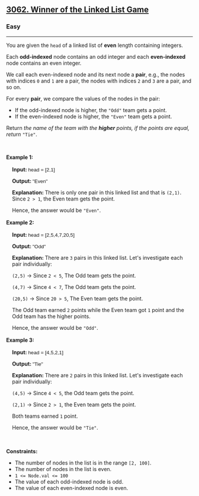 <h2><a href="https://leetcode.com/problems/winner-of-the-linked-list-game/">3062. Winner of the Linked List Game</a></h2><h3>Easy</h3><hr><div bis_skin_checked="1"><p>You are given the <code>head</code> of a linked list of <strong>even</strong> length containing integers.</p>

<p>Each <strong>odd-indexed</strong> node contains an odd integer and each <strong>even-indexed</strong> node contains an even integer.</p>

<p>We call each even-indexed node and its next node a <strong>pair</strong>, e.g., the nodes with indices <code>0</code> and <code>1</code> are a pair, the nodes with indices <code>2</code> and <code>3</code> are a pair, and so on.</p>

<p>For every <strong>pair</strong>, we compare the values of the nodes in the pair:</p>

<ul>
	<li>If the odd-indexed node is higher, the <code>"Odd"</code> team gets a point.</li>
	<li>If the even-indexed node is higher, the <code>"Even"</code> team gets a point.</li>
</ul>

<p>Return <em>the name of the team with the <strong>higher</strong> points, if the points are equal, return</em> <code>"Tie"</code>.</p>

<p>&nbsp;</p>
<p><strong class="example">Example 1: </strong></p>

<div class="example-block" style="border-color: var(--border-tertiary); border-left-width: 2px; color: var(--text-secondary); font-size: .875rem; margin-bottom: 1rem; margin-top: 1rem; overflow: visible; padding-left: 1rem;" bis_skin_checked="1">
<p><strong>Input: </strong> <span class="example-io" style="font-family: Menlo,sans-serif; font-size: 0.85rem;"> head = [2,1] </span></p>

<p><strong>Output: </strong> <span class="example-io" style="font-family: Menlo,sans-serif; font-size: 0.85rem;"> "Even" </span></p>

<p><strong>Explanation: </strong> There is only one pair in this linked list and that is <code>(2,1)</code>. Since <code>2 &gt; 1</code>, the Even team gets the point.</p>

<p>Hence, the answer would be <code>"Even"</code>.</p>
</div>

<p><strong class="example">Example 2: </strong></p>

<div class="example-block" style="border-color: var(--border-tertiary); border-left-width: 2px; color: var(--text-secondary); font-size: .875rem; margin-bottom: 1rem; margin-top: 1rem; overflow: visible; padding-left: 1rem;" bis_skin_checked="1">
<p><strong>Input: </strong> <span class="example-io" style="font-family: Menlo,sans-serif; font-size: 0.85rem;"> head = [2,5,4,7,20,5] </span></p>

<p><strong>Output: </strong> <span class="example-io" style="font-family: Menlo,sans-serif; font-size: 0.85rem;"> "Odd" </span></p>

<p><strong>Explanation: </strong> There are <code>3</code> pairs in this linked list. Let's investigate each pair individually:</p>

<p><code>(2,5)</code> -&gt; Since <code>2 &lt; 5</code>, The Odd team gets the point.</p>

<p><code>(4,7)</code> -&gt; Since <code>4 &lt; 7</code>, The Odd team gets the point.</p>

<p><code>(20,5)</code> -&gt; Since <code>20 &gt; 5</code>, The Even team gets the point.</p>

<p>The Odd team earned <code>2</code> points while the Even team got <code>1</code> point and the Odd team has the higher points.</p>

<p>Hence, the answer would be <code>"Odd"</code>.</p>
</div>

<p><strong class="example">Example 3: </strong></p>

<div class="example-block" style="border-color: var(--border-tertiary); border-left-width: 2px; color: var(--text-secondary); font-size: .875rem; margin-bottom: 1rem; margin-top: 1rem; overflow: visible; padding-left: 1rem;" bis_skin_checked="1">
<p><strong>Input: </strong> <span class="example-io" style="font-family: Menlo,sans-serif; font-size: 0.85rem;"> head = [4,5,2,1] </span></p>

<p><strong>Output: </strong> <span class="example-io" style="font-family: Menlo,sans-serif; font-size: 0.85rem;"> "Tie" </span></p>

<p><strong>Explanation: </strong> There are <code>2</code> pairs in this linked list. Let's investigate each pair individually:</p>

<p><code>(4,5)</code> -&gt; Since <code>4 &lt; 5</code>, the Odd team gets the point.</p>

<p><code>(2,1)</code> -&gt; Since <code>2 &gt; 1</code>, the Even team gets the point.</p>

<p>Both teams earned <code>1</code> point.</p>

<p>Hence, the answer would be <code>"Tie"</code>.</p>
</div>

<p>&nbsp;</p>
<p><strong>Constraints:</strong></p>

<ul>
	<li>The number of nodes in the list is in the range <code>[2, 100]</code>.</li>
	<li>The number of nodes in the list is even.</li>
	<li><code>1 &lt;= Node.val &lt;= 100</code></li>
	<li>The value of each odd-indexed node is odd.</li>
	<li>The value of each even-indexed node is even.</li>
</ul>
</div>